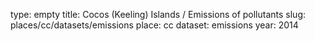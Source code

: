 type: empty
title: Cocos (Keeling) Islands / Emissions of pollutants
slug: places/cc/datasets/emissions
place: cc
dataset: emissions
year: 2014
